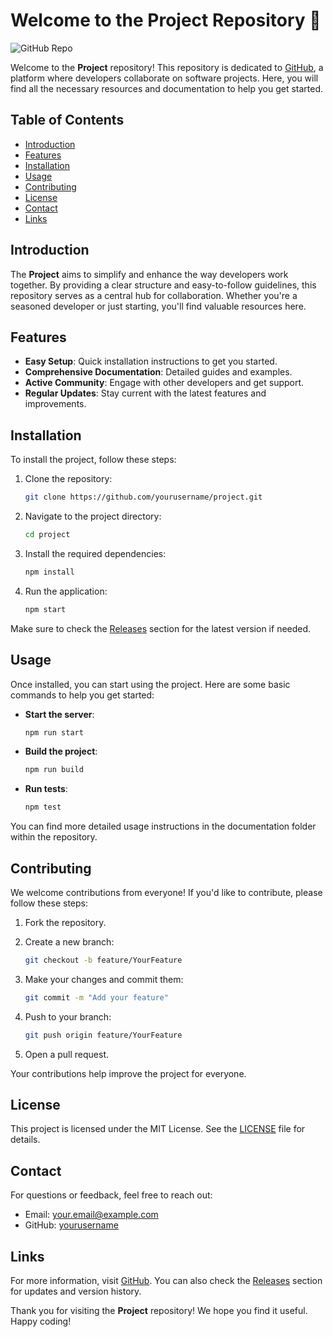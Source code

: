 # Welcome to the Project Repository 🚀

![GitHub Repo](https://img.shields.io/badge/GitHub-Visit%20Repo-blue?style=for-the-badge&logo=github)

Welcome to the **Project** repository! This repository is dedicated to [GitHub](https://github.com), a platform where developers collaborate on software projects. Here, you will find all the necessary resources and documentation to help you get started.

## Table of Contents

- [Introduction](#introduction)
- [Features](#features)
- [Installation](#installation)
- [Usage](#usage)
- [Contributing](#contributing)
- [License](#license)
- [Contact](#contact)
- [Links](#links)

## Introduction

The **Project** aims to simplify and enhance the way developers work together. By providing a clear structure and easy-to-follow guidelines, this repository serves as a central hub for collaboration. Whether you're a seasoned developer or just starting, you'll find valuable resources here.

## Features

- **Easy Setup**: Quick installation instructions to get you started.
- **Comprehensive Documentation**: Detailed guides and examples.
- **Active Community**: Engage with other developers and get support.
- **Regular Updates**: Stay current with the latest features and improvements.

## Installation

To install the project, follow these steps:

1. Clone the repository:
   ```bash
   git clone https://github.com/yourusername/project.git
   ```

2. Navigate to the project directory:
   ```bash
   cd project
   ```

3. Install the required dependencies:
   ```bash
   npm install
   ```

4. Run the application:
   ```bash
   npm start
   ```

Make sure to check the [Releases](https://github.com/yourusername/project/releases) section for the latest version if needed.

## Usage

Once installed, you can start using the project. Here are some basic commands to help you get started:

- **Start the server**: 
  ```bash
  npm run start
  ```

- **Build the project**:
  ```bash
  npm run build
  ```

- **Run tests**:
  ```bash
  npm test
  ```

You can find more detailed usage instructions in the documentation folder within the repository.

## Contributing

We welcome contributions from everyone! If you'd like to contribute, please follow these steps:

1. Fork the repository.
2. Create a new branch:
   ```bash
   git checkout -b feature/YourFeature
   ```

3. Make your changes and commit them:
   ```bash
   git commit -m "Add your feature"
   ```

4. Push to your branch:
   ```bash
   git push origin feature/YourFeature
   ```

5. Open a pull request.

Your contributions help improve the project for everyone.

## License

This project is licensed under the MIT License. See the [LICENSE](LICENSE) file for details.

## Contact

For questions or feedback, feel free to reach out:

- Email: your.email@example.com
- GitHub: [yourusername](https://github.com/yourusername)

## Links

For more information, visit [GitHub](https://github.com). You can also check the [Releases](https://github.com/yourusername/project/releases) section for updates and version history.

Thank you for visiting the **Project** repository! We hope you find it useful. Happy coding!